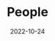 ---
title: People
date: 2022-10-24

type: landing

sections:
  - block: markdown
    content: 
      text: >
        <div style="display: flex; align-items: center; gap: 20px;">
          <img src="Sheng_Photo.jpg" alt="Dr. Yi Sheng" style="width:120px; border-radius: 50%;">
          <div>
            <a href="https://shengy10.github.io/" target="_blank"><strong>Dr. Yi Sheng</strong></a><br>
            Supervisor and Principal Investigator  
          </div>
        </div>

  - block: people
    content:
      title: Other Members
      # Choose which groups/teams of users to display.
      #   Edit `user_groups` in each user's profile to add them to one or more of these groups.
      user_groups:
          - Faculty
          - Ph.D. Student
          # - Grad Students
          # - Administration
          # - Visitors
          # - Alumni
      sort_by: Params.last_name
      sort_ascending: true
    design:
      show_interests: false
      show_role: true
      show_social: true
---